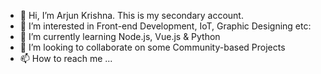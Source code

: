 - 👋 Hi, I’m Arjun Krishna. This is my secondary account.
- 👀 I’m interested in Front-end Development, IoT, Graphic Designing etc:
- 🌱 I’m currently learning Node.js, Vue.js & Python
- 💞️ I’m looking to collaborate on some Community-based Projects
- 📫 How to reach me ...
